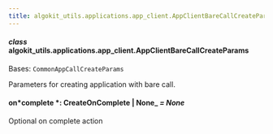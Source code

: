 ```yaml
---
title: algokit_utils.applications.app_client.AppClientBareCallCreateParams
---
```


#### _class_ algokit_utils.applications.app_client.AppClientBareCallCreateParams

Bases: `CommonAppCallCreateParams`

Parameters for creating application with bare call.

#### on*complete *: CreateOnComplete | None\_ _= None_

Optional on complete action
